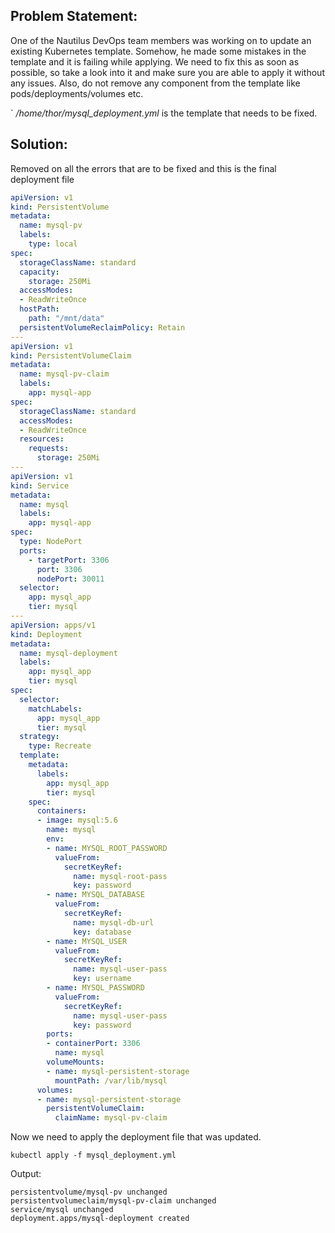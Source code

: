 ## Problem Statement:

One of the Nautilus DevOps team members was working on to update an existing Kubernetes template. Somehow, he made some mistakes in the template and it is failing while applying. We need to fix this as soon as possible, so take a look into it and make sure you are able to apply it without any issues. Also, do not remove any component from the template like pods/deployments/volumes etc.


` */home/thor/mysql_deployment.yml* is the template that needs to be fixed.

## Solution:

Removed on all the errors that are to be fixed and this is the final deployment file
```yaml
apiVersion: v1 
kind: PersistentVolume 
metadata:
  name: mysql-pv
  labels:
    type: local
spec:
  storageClassName: standard       
  capacity:
    storage: 250Mi
  accessModes: 
  - ReadWriteOnce 
  hostPath:                       
    path: "/mnt/data"
  persistentVolumeReclaimPolicy: Retain   
---    
apiVersion: v1 
kind: PersistentVolumeClaim       
metadata:                          
  name: mysql-pv-claim
  labels:
    app: mysql-app 
spec:                              
  storageClassName: standard       
  accessModes: 
  - ReadWriteOnce             
  resources:
    requests:
      storage: 250Mi
---
apiVersion: v1                    
kind: Service                      
metadata:
  name: mysql         
  labels:             
    app: mysql-app  
spec:
  type: NodePort
  ports:
    - targetPort: 3306
      port: 3306
      nodePort: 30011
  selector:                       
    app: mysql_app
    tier: mysql
---
apiVersion: apps/v1 
kind: Deployment                    
metadata:
  name: mysql-deployment           
  labels:                         
    app: mysql_app
    tier: mysql   
spec:
  selector:
    matchLabels:                  
      app: mysql_app 
      tier: mysql 
  strategy:
    type: Recreate 
  template:         
    metadata:
      labels:        
        app: mysql_app
        tier: mysql
    spec:            
      containers:
      - image: mysql:5.6 
        name: mysql
        env:              
        - name: MYSQL_ROOT_PASSWORD 
          valueFrom:     
            secretKeyRef:
              name: mysql-root-pass 
              key: password
        - name: MYSQL_DATABASE
          valueFrom:
            secretKeyRef:
              name: mysql-db-url 
              key: database
        - name: MYSQL_USER
          valueFrom:
            secretKeyRef:
              name: mysql-user-pass 
              key: username
        - name: MYSQL_PASSWORD
          valueFrom:
            secretKeyRef:
              name: mysql-user-pass 
              key: password
        ports:
        - containerPort: 3306              
          name: mysql
        volumeMounts:
        - name: mysql-persistent-storage  
          mountPath: /var/lib/mysql
      volumes:                        
      - name: mysql-persistent-storage
        persistentVolumeClaim: 
          claimName: mysql-pv-claim
```
Now we need to apply the deployment file that was updated.

```
kubectl apply -f mysql_deployment.yml 
```
Output:
```
persistentvolume/mysql-pv unchanged
persistentvolumeclaim/mysql-pv-claim unchanged
service/mysql unchanged
deployment.apps/mysql-deployment created
```
